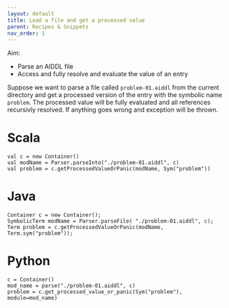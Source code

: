 ```yaml
---
layout: default
title: Load a file and get a processed value
parent: Recipes & Snippets
nav_order: 1
---
```


Aim:

- Parse an AIDDL file
- Access and fully resolve and evaluate the value of an entry

Suppose we want to parse a file called `problem-01.aiddl` from the current directory and
get a processed version of the entry with the symbolic name `problem`. The
processed value will be fully evaluated and all references recursivly resolved.
If anything goes wrong and exception will be thrown.

# Scala

    val c = new Container()
    val modName = Parser.parseInto("./problem-01.aiddl", c)
    val problem = c.getProcessedValueOrPanic(modName, Sym("problem"))

# Java

    Container c = new Container();
	SymbolicTerm modName = Parser.parseFile( "./problem-01.aiddl", c);
    Term problem = c.getProcessedValueOrPanic(modName, Term.sym("problem"));
    
# Python

    c = Container()
    mod_name = parse("./problem-01.aiddl", c)
    problem = c.get_processed_value_or_panic(Sym("problem"), module=mod_name)

    
